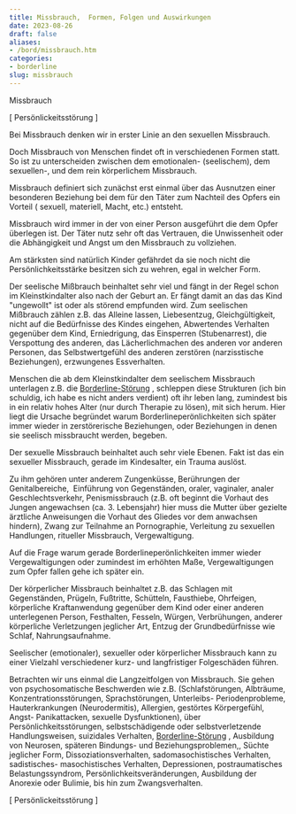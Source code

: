 ```yaml
---
title: Missbrauch,  Formen, Folgen und Auswirkungen
date: 2023-08-26
draft: false
aliases:
- /bord/missbrauch.htm
categories:
- borderline
slug: missbrauch
---
```



Missbrauch

[ Persönlickeitsstörung ]


Bei Missbrauch denken wir in erster Linie an
den sexuellen Missbrauch.

Doch Missbrauch von Menschen findet oft in
verschiedenen Formen statt. So ist zu unterscheiden zwischen dem emotionalen-
(seelischem), dem sexuellen-, und dem rein körperlichem Missbrauch.

Missbrauch definiert sich
zunächst erst einmal über das Ausnutzen einer besonderen Beziehung bei dem
für den Täter zum Nachteil des Opfers ein Vorteil ( sexuell, materiell, Macht,
etc.) entsteht.

Missbrauch wird immer in der von einer Person
ausgeführt die dem Opfer überlegen ist. Der Täter nutz sehr oft das Vertrauen,
die Unwissenheit oder die Abhängigkeit und Angst um den Missbrauch zu
vollziehen.

Am stärksten sind natürlich Kinder
gefährdet da sie noch nicht die Persönlichkeitsstärke besitzen sich zu
wehren, egal in welcher Form.

Der seelische Mißbrauch
beinhaltet sehr viel und fängt in der Regel schon im Kleinstkindalter also nach
der Geburt an. Er fängt damit an das das Kind "ungewollt" ist oder
als störend empfunden wird. Zum seelischen Mißbrauch zählen z.B. das Alleine
lassen, Liebesentzug, Gleichgültigkeit, nicht auf die Bedürfnisse des Kindes
eingehen, Abwertendes Verhalten gegenüber dem Kind, Erniedrigung, das
Einsperren (Stubenarrest), die Verspottung des anderen, das Lächerlichmachen
des anderen vor anderen Personen, das Selbstwertgefühl des anderen zerstören
(narzisstische Beziehungen), erzwungenes Essverhalten.

Menschen die ab dem Kleinstkindalter dem
seelischem Missbrauch unterlagen z.B. die [Borderline-Störung](https://borderliner.ch/bord/bord1/bord1.html) , schleppen diese
Strukturen (ich bin schuldig, ich habe es nicht anders verdient) oft ihr leben
lang, zumindest bis in ein relativ hohes Alter (nur durch Therapie zu
lösen), mit sich herum. Hier liegt die Ursache begründet warum
Borderlineperönlichkeiten sich später immer wieder in zerstörerische
Beziehungen, oder Beziehungen in denen sie seelisch missbraucht werden,
begeben.

Der sexuelle Missbrauch
beinhaltet auch sehr viele Ebenen. Fakt ist das ein sexueller Missbrauch, gerade
im Kindesalter, ein Trauma auslöst.

Zu ihm gehören unter anderem Zungenküsse,
Berührungen der Genitalbereiche,  Einführung von Gegenständen, oraler,
vaginaler, analer Geschlechtsverkehr, Penismissbrauch (z.B. oft beginnt die
Vorhaut des Jungen angewachsen (ca. 3. Lebensjahr) hier muss die Mutter über gezielte ärztliche Anweisungen die Vorhaut des Gliedes vor dem anwachsen
hindern),
Zwang zur Teilnahme an Pornographie, Verleitung zu sexuellen Handlungen, ritueller
Missbrauch, Vergewaltigung.

Auf die Frage warum gerade Borderlineperönlichkeiten
immer wieder Vergewaltigungen oder zumindest im erhöhten Maße, Vergewaltigungen zum Opfer fallen gehe ich später ein.

Der körperlicher
Missbrauch
beinhaltet z.B. das Schlagen
mit Gegenständen, Prügeln, Fußtritte, Schütteln, Fausthiebe,
Ohrfeigen, körperliche Kraftanwendung gegenüber dem Kind oder einer anderen
unterlegenen Person, Festhalten, Fesseln, Würgen, Verbrühungen, anderer
körperliche Verletzungen jeglicher Art, Entzug der Grundbedürfnisse wie
Schlaf, Nahrungsaufnahme.

Seelischer (emotionaler), sexueller oder körperlicher
Missbrauch kann zu
einer Vielzahl verschiedener kurz- und langfristiger Folgeschäden führen.

Betrachten wir uns einmal die Langzeitfolgen
von Missbrauch. Sie gehen von psychosomatische Beschwerden wie z.B. (Schlafstörungen,
Albträume, Konzentrationsstörungen, Sprachstörungen, Unterleibs-
Periodenprobleme, Hauterkrankungen (Neurodermitis), Allergien, gestörtes Körpergefühl, Angst- Panikattacken, sexuelle Dysfunktionen), über Persönlichkeitsstörungen, selbstschädigende oder
selbstverletzende Handlungsweisen, suizidales
Verhalten, [Borderline-Störung](https://borderliner.ch/bord/bord1/bord1.html) , Ausbildung von Neurosen, späteren Bindungs- und Beziehungsproblemen,, Süchte jeglicher Form,
Dissoziationsverhalten, sadomasochistisches Verhalten, sadistisches-
masochistisches Verhalten, Depressionen,
 postraumatisches
Belastungssyndrom,
Persönlichkeitsveränderungen, Ausbildung der Anorexie
oder Bulimie, bis hin zum Zwangsverhalten.



[ Persönlickeitsstörung ]
